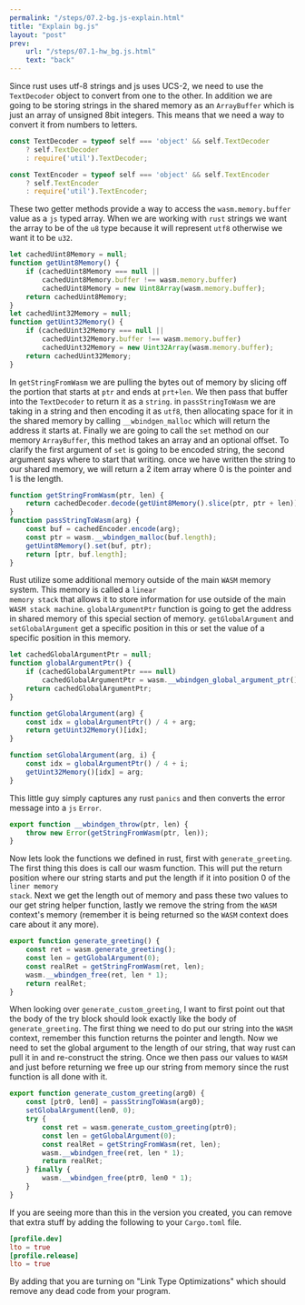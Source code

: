```yaml
---
permalink: "/steps/07.2-bg.js-explain.html"
title: "Explain bg.js"
layout: "post"
prev: 
    url: "/steps/07.1-hw_bg.js.html"
    text: "back"
---
```

Since rust uses utf-8 strings and js uses UCS-2, we need to use the <code>TextDecoder</code> object to convert from one to the other. In addition we are going to be storing strings in the shared memory as an <code>ArrayBuffer</code> which is just an array of unsigned 8bit integers. This means that we need a way to convert it from numbers to letters.
```js
const TextDecoder = typeof self === 'object' && self.TextDecoder
    ? self.TextDecoder
    : require('util').TextDecoder;

const TextEncoder = typeof self === 'object' && self.TextEncoder
    ? self.TextEncoder
    : require('util').TextEncoder;
```

These two getter methods provide a way to access the <code>wasm.memory.buffer</code> value as a <code>js</code> typed array. When we are working with <code>rust</code> strings we want the array to be of the <code>u8</code> type because it will represent <code>utf8</code> otherwise we want it to be <code>u32</code>.

```js
let cachedUint8Memory = null;
function getUint8Memory() {
    if (cachedUint8Memory === null ||
        cachedUint8Memory.buffer !== wasm.memory.buffer)
        cachedUint8Memory = new Uint8Array(wasm.memory.buffer);
    return cachedUint8Memory;
}
let cachedUint32Memory = null;
function getUint32Memory() {
    if (cachedUint32Memory === null ||
        cachedUint32Memory.buffer !== wasm.memory.buffer)
        cachedUint32Memory = new Uint32Array(wasm.memory.buffer);
    return cachedUint32Memory;
}
```
In <code>getStringFromWasm</code> we are pulling the bytes out of memory by slicing off the portion that starts at <code>ptr</code> and ends at <code>prt+len</code>. We then pass that buffer into the <code>TextDecoder</code> to return it as a <code>string</code>. in <code>passStringToWasm</code> we are taking in a string and then encoding it as <code>utf8</code>, then allocating space for it in the shared memory by calling  <code>__wbindgen_malloc</code> which will return the address it starts at. Finally we are going to call the <code>set</code> method on our memory <code>ArrayBuffer</code>, this method takes an array and an optional offset. To clarify the first argument of <code>set</code> is going to be encoded string, the second argument says where to start that writing. once we have written the string to our shared memory, we will return a 2 item array where 0 is the pointer and 1 is the length.
```js
function getStringFromWasm(ptr, len) {
    return cachedDecoder.decode(getUint8Memory().slice(ptr, ptr + len));
}
function passStringToWasm(arg) {
    const buf = cachedEncoder.encode(arg);
    const ptr = wasm.__wbindgen_malloc(buf.length);
    getUint8Memory().set(buf, ptr);
    return [ptr, buf.length];
}
```
Rust utilize some additional memory outside of the main <code>WASM</code> memory system. This memory is called a <code>linear memory stack</code> that allows it to store information for use outside of the main <code>WASM stack machine</code>. <code>globalArgumentPtr</code> function is going to get the address in shared memory of this special section of memory. <code>getGlobalArgument</code> and <code>setGlobalArgument</code> get a specific position in this or set the value of a specific position in this memory.
```js
let cachedGlobalArgumentPtr = null;
function globalArgumentPtr() {
    if (cachedGlobalArgumentPtr === null)
        cachedGlobalArgumentPtr = wasm.__wbindgen_global_argument_ptr();
    return cachedGlobalArgumentPtr;
}

function getGlobalArgument(arg) {
    const idx = globalArgumentPtr() / 4 + arg;
    return getUint32Memory()[idx];
}

function setGlobalArgument(arg, i) {
    const idx = globalArgumentPtr() / 4 + i;
    getUint32Memory()[idx] = arg;
}
```
This little guy simply captures any rust <code>panics</code> and then converts the error message into a <code>js</code> <code>Error</code>.
```js
export function __wbindgen_throw(ptr, len) {
    throw new Error(getStringFromWasm(ptr, len));
}
```
Now lets look the functions we defined in rust, first with <code>generate_greeting</code>. The first thing this does is call our wasm function. This will put the return position where our string starts and put the length if it into position 0 of the <code>liner memory stack</code>. Next we get the length out of memory and pass these two values to our get string helper function, lastly we remove the string from the <code>WASM</code> context's memory (remember it is being returned so the <code>WASM</code> context does care about it any more).
```js
export function generate_greeting() {
    const ret = wasm.generate_greeting();
    const len = getGlobalArgument(0);
    const realRet = getStringFromWasm(ret, len);
    wasm.__wbindgen_free(ret, len * 1);
    return realRet;
}
```
When looking over <code>generate_custom_greeting</code>, I want to first point out that the body of the try block should look exactly like the body of <code>generate_greeting</code>. The first thing we need to do put our string into the <code>WASM</code> context, remember this function returns the pointer and length. Now we need to set the global argument to the length of our string, that way rust can pull it in and re-construct the string. Once we then pass our values to <code>WASM</code> and just before returning we free up our string from memory since the rust function is all done with it.
```js
export function generate_custom_greeting(arg0) {
    const [ptr0, len0] = passStringToWasm(arg0);
    setGlobalArgument(len0, 0);
    try {
        const ret = wasm.generate_custom_greeting(ptr0);
        const len = getGlobalArgument(0);
        const realRet = getStringFromWasm(ret, len);
        wasm.__wbindgen_free(ret, len * 1);
        return realRet;
    } finally {
        wasm.__wbindgen_free(ptr0, len0 * 1);
    }
}
```

If you are seeing more than this in the version you created, you can remove that extra stuff by adding the following to your `Cargo.toml` file.

```toml
[profile.dev]
lto = true
[profile.release]
lto = true
```

By adding that you are turning on "Link Type Optimizations" which should remove any dead code from your program.